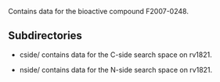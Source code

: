 Contains data for the bioactive compound F2007-0248.

## Subdirectories

- cside/ contains data for the C-side search space on rv1821.

- nside/ contains data for the N-side search space on rv1821.

